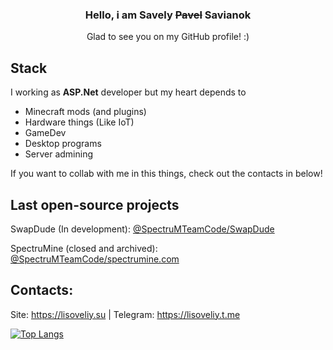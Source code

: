 <div align="center">
  
### Hello, i am <b>Savely <s>Pavel</s> Savianok</b>
Glad to see you on my GitHub profile! :)

</div>

## Stack 
I working as <b>ASP.Net</b> developer but my heart depends to
- Minecraft mods (and plugins)
- Hardware things (Like IoT)
- GameDev
- Desktop programs
- Server admining

If you want to collab with me in this things, check out the contacts in below!
  
## Last open-source projects
SwapDude (In development): [@SpectruMTeamCode/SwapDude](https://github.com/SpectruMProjects/SwapDude)

SpectruMine (closed and archived): [@SpectruMTeamCode/spectrumine.com](https://github.com/SpectruMTeamCode/api.spectrumine.com)

## Contacts:
Site: https://lisoveliy.su | Telegram: https://lisoveliy.t.me

  [![Top Langs](https://github-readme-stats-git-masterrstaa-rickstaa.vercel.app/api/top-langs/?username=lisoveliy&count_private=true&show_icons=true&theme=transparent&layout=compact&hide=asp.net,shaderlab,hlsl)](https://github.com/anuraghazra/github-readme-stats)
